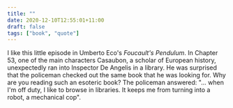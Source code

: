 ```yaml
---
title: ""
date: 2020-12-10T12:55:01+11:00
draft: false
tags: ["book", "quote"]
---
```

I like this little episode in Umberto Eco's _Foucault's Pendulum_. In Chapter 53, one of the main characters Casaubon, a scholar of European history, unexpectedly ran into Inspector De Angelis in a library. He was surprised that the policeman checked out the same book that he was looking for. Why are you reading such an esoteric book? The policeman answered: "... when I'm off duty, I like to browse in libraries. It keeps me from turning into a robot, a mechanical cop".
